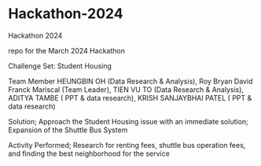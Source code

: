 # Hackathon-2024
Hackathon 2024

repo for the March 2024 Hackathon

Challenge Set: Student Housing

Team Member HEUNGBIN OH (Data Research & Analysis), Roy Bryan David Franck Mariscal (Team Leader), TIEN VU TO (Data Research & Analysis), ADITYA TAMBE ( PPT & data research), KRISH SANJAYBHAI PATEL ( PPT & data research)

Solution; Approach the Student Housing issue with an immediate solution; Expansion of the Shuttle Bus System

Activity Performed; Research for renting fees, shuttle bus operation fees, and finding the best neighborhood for the service
